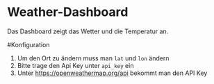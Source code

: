 # Weather-Dashboard

Das Dashboard zeigt das Wetter und die Temperatur an. 

#Konfiguration

1. Um den Ort zu ändern muss man `lat` und `lon` ändern
2. Bitte trage den Api Key unter `api_key` ein 
3. Unter https://openweathermap.org/api bekommt man den API Key
